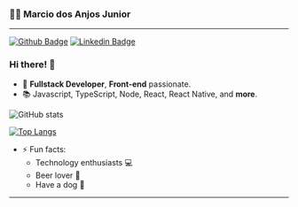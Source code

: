 ### 🤳🏽 Marcio dos Anjos Junior
---

[![Github Badge](https://img.shields.io/badge/-Github-000?style=flat-square&logo=Github&logoColor=white&link=https://github.com/marciodajr)](https://github.com/marciodajr)
[![Linkedin Badge](https://img.shields.io/badge/-LinkedIn-blue?style=flat-square&logo=Linkedin&logoColor=white&link=https://www.linkedin.com/in/marciodajr/)](https://www.linkedin.com/in/marciodajr/)

### Hi there! 👋

- 🧙 **Fullstack Developer**, **Front-end** passionate.
- 📚 Javascript, TypeScript, Node, React, React Native, and **more**.

![GitHub stats](https://github-readme-stats.vercel.app/api?username=marciodajr&show_icons=true&theme=chartreuse-dark)

[![Top Langs](https://github-readme-stats.vercel.app/api/top-langs/?username=marciodajr&layout=compact&theme=chartreuse-dark)](https://github.com/marciodajr/github-readme-stats)

- ⚡ Fun facts: 
  - Technology enthusiasts 💻
  - Beer lover 🍺
  - Have a dog 🐶 

---
